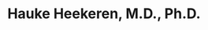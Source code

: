 ---
title: "Hauke Heekeren, M.D., Ph.D."
presenter_id: hauke_heekeren,
layout: member_all_presentations
---